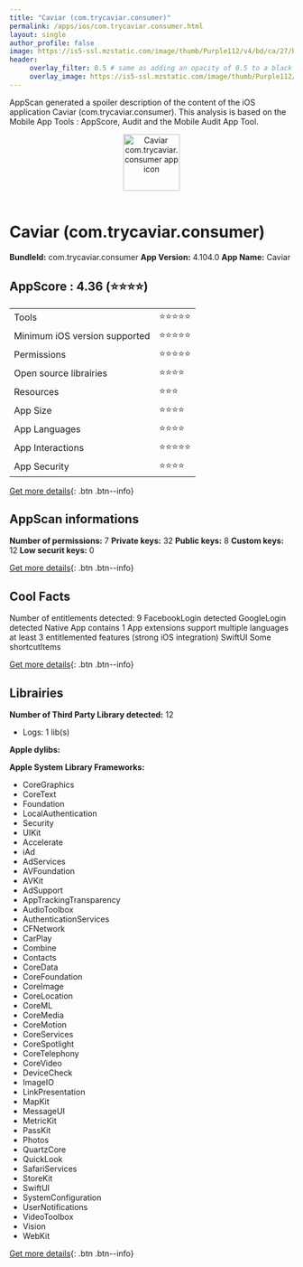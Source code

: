```yaml
---
title: "Caviar (com.trycaviar.consumer)"
permalink: /apps/ios/com.trycaviar.consumer.html
layout: single
author_profile: false
image: https://is5-ssl.mzstatic.com/image/thumb/Purple112/v4/bd/ca/27/bdca2778-75c0-589f-e553-1265b903d77b/AppIcon-1x_U007emarketing-0-3-85-220.png/512x512bb.jpg
header: 
     overlay_filter: 0.5 # same as adding an opacity of 0.5 to a black background
     overlay_image: https://is5-ssl.mzstatic.com/image/thumb/Purple112/v4/bd/ca/27/bdca2778-75c0-589f-e553-1265b903d77b/AppIcon-1x_U007emarketing-0-3-85-220.png/512x512bb.jpg
---
```

AppScan generated a spoiler description of the content of the iOS application Caviar (com.trycaviar.consumer). This analysis is based on the Mobile App Tools : AppScore, Audit and the Mobile Audit App Tool.

  
  
<div style="text-align: center;"><img src="https://is5-ssl.mzstatic.com/image/thumb/Purple112/v4/bd/ca/27/bdca2778-75c0-589f-e553-1265b903d77b/AppIcon-1x_U007emarketing-0-3-85-220.png/512x512bb.jpg" width="100" height="100" alt="Caviar com.trycaviar.consumer app icon"></div></br>
  
# Caviar (com.trycaviar.consumer)

**BundleId:** com.trycaviar.consumer
**App Version:** 4.104.0
**App Name:** Caviar


## AppScore : 4.36 (⭐️⭐️⭐️⭐️) 

<table>
<tr><td> Tools </td><td> ⭐️⭐️⭐️⭐️⭐️ </td></tr>
<tr><td> Minimum iOS version supported </td><td> ⭐️⭐️⭐️⭐️⭐️ </td></tr>
<tr><td> Permissions </td><td> ⭐️⭐️⭐️⭐️⭐️ </td></tr>
<tr><td> Open source librairies </td><td> ⭐️⭐️⭐️⭐️ </td></tr>
<tr><td> Resources </td><td> ⭐️⭐️⭐️ </td></tr>
<tr><td> App Size </td><td> ⭐️⭐️⭐️⭐️ </td></tr>
<tr><td> App Languages </td><td> ⭐️⭐️⭐️⭐️ </td></tr>
<tr><td> App Interactions </td><td> ⭐️⭐️⭐️⭐️⭐️ </td></tr>
<tr><td> App Security </td><td> ⭐️⭐️⭐️⭐️ </td></tr>
</table>

[Get more details](/pricing.html){: .btn .btn--info}  
  
## AppScan informations 

**Number of permissions:** 7
**Private keys:** 32
**Public keys:** 8
**Custom keys:** 12
**Low securit keys:** 0
  
[Get more details](/pricing.html){: .btn .btn--info}

## Cool Facts

Number of entitlements detected: 9
FacebookLogin detected
GoogleLogin detected
Native App
contains 1 App extensions
support multiple languages
at least 3 entitlemented features (strong iOS integration)
SwiftUI
Some shortcutItems 
  
[Get more details](/pricing.html){: .btn .btn--info}

## Librairies 
**Number of Third Party Library detected:** 12
- Logs: 1 lib(s)

**Apple dylibs:**


**Apple System Library Frameworks:**
- CoreGraphics
- CoreText
- Foundation
- LocalAuthentication
- Security
- UIKit
- Accelerate
- iAd
- AdServices
- AVFoundation
- AVKit
- AdSupport
- AppTrackingTransparency
- AudioToolbox
- AuthenticationServices
- CFNetwork
- CarPlay
- Combine
- Contacts
- CoreData
- CoreFoundation
- CoreImage
- CoreLocation
- CoreML
- CoreMedia
- CoreMotion
- CoreServices
- CoreSpotlight
- CoreTelephony
- CoreVideo
- DeviceCheck
- ImageIO
- LinkPresentation
- MapKit
- MessageUI
- MetricKit
- PassKit
- Photos
- QuartzCore
- QuickLook
- SafariServices
- StoreKit
- SwiftUI
- SystemConfiguration
- UserNotifications
- VideoToolbox
- Vision
- WebKit


  
[Get more details](/pricing.html){: .btn .btn--info}

